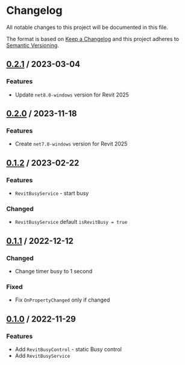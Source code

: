 # Changelog
All notable changes to this project will be documented in this file.

The format is based on [Keep a Changelog](http://keepachangelog.com/en/1.0.0/)
and this project adheres to [Semantic Versioning](http://semver.org/spec/v2.0.0.html).

## [0.2.1] / 2023-03-04
### Features
- Update `net8.0-windows` version for Revit 2025

## [0.2.0] / 2023-11-18
### Features
- Create `net7.0-windows` version for Revit 2025

## [0.1.2] / 2023-02-22
### Features
- `RevitBusyService` - start busy
### Changed
- `RevitBusyService` default `isRevitBusy = true`

## [0.1.1] / 2022-12-12
### Changed
- Change timer busy to 1 second
### Fixed
- Fix `OnPropertyChanged` only if changed

## [0.1.0] / 2022-11-29
### Features
- Add `RevitBusyControl` - static Busy control
- Add `RevitBusyService`

[vNext]: ../../compare/1.0.0...HEAD
[1.0.0]: ../../compare/1.0.0
[0.2.1]: ../../compare/0.2.0...0.2.1
[0.2.0]: ../../compare/0.1.2...0.2.0
[0.1.2]: ../../compare/0.1.1...0.1.2
[0.1.1]: ../../compare/0.1.0...0.1.1
[0.1.0]: ../../compare/0.1.0